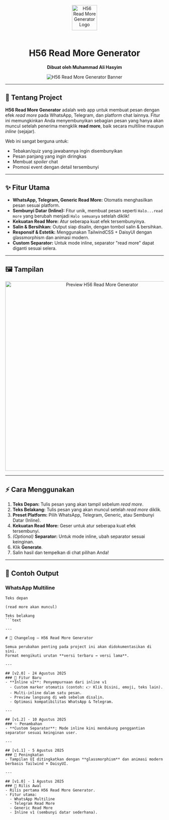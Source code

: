 <p align="center">
  <img src="https://h56-readmore-generator.netlify.app/H56.png" alt="H56 Read More Generator Logo" width="80" style="margin-bottom:16px;" />
</p>
<h1 align="center">H56 Read More Generator</h1>
<p align="center">
  <b>Dibuat oleh Muhammad Ali Hasyim</b>
</p>
<p align="center">
  <img src="https://h56-readmore-generator.netlify.app/images/Screenshot_20250824_132110_Chrome.jpg" alt="H56 Read More Generator Banner" />
</p>

---

## 🚀 Tentang Project

**H56 Read More Generator** adalah web app untuk membuat pesan dengan efek <i>read more</i> pada WhatsApp, Telegram, dan platform chat lainnya. Fitur ini memungkinkan Anda menyembunyikan sebagian pesan yang hanya akan muncul setelah penerima mengklik <b>read more</b>, baik secara multiline maupun <i>inline</i> (sejajar).

Web ini sangat berguna untuk:
- Tebakan/quiz yang jawabannya ingin disembunyikan
- Pesan panjang yang ingin diringkas
- Membuat <i>spoiler</i> chat
- Promosi event dengan detail tersembunyi

---

## ✨ Fitur Utama

- **WhatsApp, Telegram, Generic Read More:** Otomatis menghasilkan pesan sesuai platform.
- **Sembunyi Datar (Inline):** Fitur unik, membuat pesan seperti `Halo...read more` yang berubah menjadi `Halo semuanya` setelah diklik!
- **Kekuatan Read More:** Atur seberapa kuat efek tersembunyinya.
- **Salin & Bersihkan:** Output siap disalin, dengan tombol salin & bersihkan.
- **Responsif & Estetik:** Menggunakan TailwindCSS + DaisyUI dengan glassmorphism dan animasi modern.
- **Custom Separator:** Untuk mode inline, separator "read more" dapat diganti sesuai selera.

---

## 🖼️ Tampilan

<p align="center">
  <img src="https://h56-readmore-generator.netlify.app/images/Screenshot_20250824_132216_Chrome.jpg" alt="Preview H56 Read More Generator" width="600" />
</p>

---

## ⚡ Cara Menggunakan

1. **Teks Depan:** Tulis pesan yang akan tampil sebelum <i>read more</i>.
2. **Teks Belakang:** Tulis pesan yang akan muncul setelah <i>read more</i> diklik.
3. **Preset Platform:** Pilih WhatsApp, Telegram, Generic, atau Sembunyi Datar (Inline).
4. **Kekuatan Read More:** Geser untuk atur seberapa kuat efek tersembunyi.
5. _(Optional)_ **Separator:** Untuk mode inline, ubah separator sesuai keinginan.
6. Klik **Generate**.
7. Salin hasil dan tempelkan di chat pilihan Anda!

---

## 📱 Contoh Output

### WhatsApp Multiline

```text
Teks depan

(read more akan muncul)

Teks belakang
```text

---

# 📌 Changelog — H56 Read More Generator

Semua perubahan penting pada project ini akan didokumentasikan di sini.  
Format mengikuti urutan **versi terbaru → versi lama**.

---

## [v2.0] - 24 Agustus 2025
### 🚀 Fitur Baru
- **Inline v2**: Penyempurnaan dari inline v1  
  - Custom marker otomatis (contoh: 👉 Klik Disini, emoji, teks lain).  
  - Multi-inline dalam satu pesan.  
  - Preview langsung di web sebelum disalin.  
  - Optimasi kompatibilitas WhatsApp & Telegram.  

---

## [v1.2] - 10 Agustus 2025
### ✨ Penambahan
- **Custom Separator**: Mode inline kini mendukung penggantian separator sesuai keinginan user.  

---

## [v1.1] - 5 Agustus 2025
### 🎨 Peningkatan
- Tampilan UI ditingkatkan dengan **glassmorphism** dan animasi modern berbasis Tailwind + DaisyUI.  

---

## [v1.0] - 1 Agustus 2025
### 🏁 Rilis Awal
- Rilis pertama H56 Read More Generator.  
- Fitur utama:  
  - WhatsApp Multiline  
  - Telegram Read More  
  - Generic Read More  
  - Inline v1 (sembunyi datar sederhana).